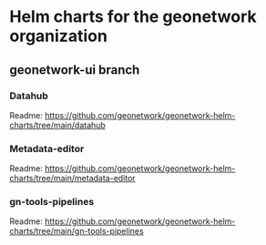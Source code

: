 # Helm charts for the geonetwork organization

## geonetwork-ui branch

### Datahub

Readme: https://github.com/geonetwork/geonetwork-helm-charts/tree/main/datahub

### Metadata-editor

Readme: https://github.com/geonetwork/geonetwork-helm-charts/tree/main/metadata-editor

### gn-tools-pipelines

Readme: https://github.com/geonetwork/geonetwork-helm-charts/tree/main/gn-tools-pipelines

